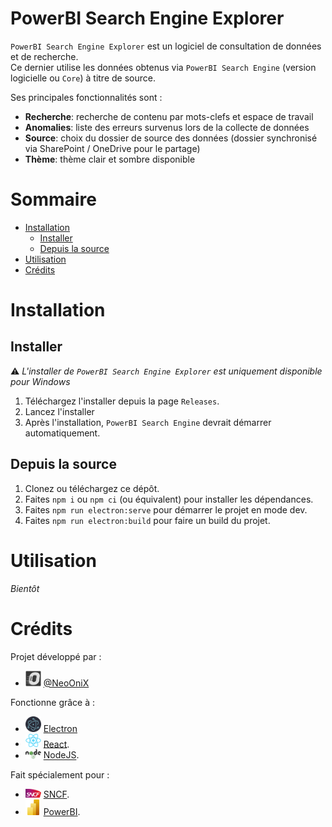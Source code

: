 <!-- prettier-ignore-start -->
<!-- omit in toc -->
# PowerBI Search Engine Explorer

`PowerBI Search Engine Explorer` est un logiciel de consultation de données et de recherche.  
Ce dernier utilise les données obtenus via `PowerBI Search Engine` (version logicielle ou `Core`) à titre de source.

Ses principales fonctionnalités sont :
- **Recherche**: recherche de contenu par mots-clefs et espace de travail
- **Anomalies**: liste des erreurs survenus lors de la collecte de données
- **Source**: choix du dossier de source des données (dossier synchronisé via SharePoint / OneDrive pour le partage)
- **Thème**: thème clair et sombre disponible

<!-- omit in toc -->
# Sommaire

- [Installation](#installation)
  - [Installer](#installer)
  - [Depuis la source](#depuis-la-source)
- [Utilisation](#utilisation)
- [Crédits](#crédits)

<!-- prettier-ignore-end -->

# Installation

## Installer

⚠️ _L'installer de `PowerBI Search Engine Explorer` est uniquement disponible pour Windows_

1. Téléchargez l'installer depuis la page `Releases`.
2. Lancez l'installer
3. Après l'installation, `PowerBI Search Engine` devrait démarrer automatiquement.

## Depuis la source

1. Clonez ou téléchargez ce dépôt.
2. Faites `npm i` ou `npm ci` (ou équivalent) pour installer les dépendances.
3. Faites `npm run electron:serve` pour démarrer le projet en mode dev.
4. Faites `npm run electron:build` pour faire un build du projet.

# Utilisation

_Bientôt_

# Crédits

Projet développé par :

-   <img width="25px" src="docs/img/onix.png"> [@NeoOniX](https://github.com/NeoOniX)

Fonctionne grâce à :

-   <img width="25px" src="docs/img/electron.png"> [Electron](https://www.electronjs.org/)
-   <img width="25px" src="docs/img/react.png"> [React](https://reactjs.org/).
-   <img width="25px" src="docs/img/node.png"> [NodeJS](https://nodejs.org/).

Fait spécialement pour :

-   <img width="25px" src="docs/img/sncf.png"> [SNCF](https://powerbi.microsoft.com/).
-   <img width="25px" src="docs/img/pbi.png"> [PowerBI](https://powerbi.microsoft.com/).
